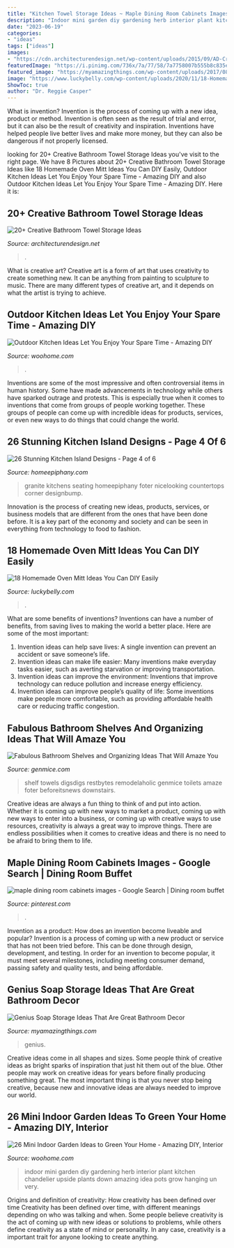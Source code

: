 ```yaml
---
title: "Kitchen Towel Storage Ideas ~ Maple Dining Room Cabinets Images"
description: "Indoor mini garden diy gardening herb interior plant kitchen chandelier upside plants down amazing idea pots grow hanging un very"
date: "2023-06-19"
categories:
- "ideas"
tags: ["ideas"]
images:
- "https://cdn.architecturendesign.net/wp-content/uploads/2015/09/AD-Creative-Bathroom-Towel-Storage-Ideas-10.jpg"
featuredImage: "https://i.pinimg.com/736x/7a/77/58/7a7758007b555b8c835e89e6f293f979--dining-room-cabinets-glass-cabinets.jpg"
featured_image: "https://myamazingthings.com/wp-content/uploads/2017/08/soap-storage-ideas-2.jpg"
image: "https://www.luckybelly.com/wp-content/uploads/2020/11/18-Homemade-Oven-Mitt-Ideas-You-Can-DIY-Easily-768x1152.jpg"
ShowToc: true
author: "Dr. Reggie Casper"
---
```



What is invention?
Invention is the process of coming up with a new idea, product or method. Invention is often seen as the result of trial and error, but it can also be the result of creativity and inspiration. Inventions have helped people live better lives and make more money, but they can also be dangerous if not properly licensed.

	

		
looking for 20+ Creative Bathroom Towel Storage Ideas you've visit to the right page. We have 8 Pictures about 20+ Creative Bathroom Towel Storage Ideas like 18 Homemade Oven Mitt Ideas You Can DIY Easily, Outdoor Kitchen Ideas Let You Enjoy Your Spare Time - Amazing DIY and also Outdoor Kitchen Ideas Let You Enjoy Your Spare Time - Amazing DIY. Here it is:
		
    
## 20+ Creative Bathroom Towel Storage Ideas

<img loading=lazy src="https://cdn.architecturendesign.net/wp-content/uploads/2015/09/AD-Creative-Bathroom-Towel-Storage-Ideas-10.jpg" onerror="this.onerror=null;this.src='https://tse1.mm.bing.net/th?id=OIP.yJiDIBClzSJpCk8MWJUfhwHaJ4&amp;pid=15.1';" alt="20+ Creative Bathroom Towel Storage Ideas">

_Source: architecturendesign.net_

>. 

	

What is creative art?
Creative art is a form of art that uses creativity to create something new. It can be anything from painting to sculpture to music. There are many different types of creative art, and it depends on what the artist is trying to achieve.

    
## Outdoor Kitchen Ideas Let You Enjoy Your Spare Time - Amazing DIY

<img loading=lazy src="https://www.woohome.com/wp-content/uploads/2014/02/outdoor-kitchen-15.jpg" onerror="this.onerror=null;this.src='https://tse3.mm.bing.net/th?id=OIP.aBX0IHzMpmdlZpbli8pgXgHaJ4&amp;pid=15.1';" alt="Outdoor Kitchen Ideas Let You Enjoy Your Spare Time - Amazing DIY">

_Source: woohome.com_

>. 

	

Inventions are some of the most impressive and often controversial items in human history. Some have made advancements in technology while others have sparked outrage and protests. This is especially true when it comes to inventions that come from groups of people working together. These groups of people can come up with incredible ideas for products, services, or even new ways to do things that could change the world.

    
## 26 Stunning Kitchen Island Designs - Page 4 Of 6

<img loading=lazy src="https://homeepiphany.com/wp-content/uploads/2015/04/26-Stunning-Kitchen-Island-Designs-16.jpg" onerror="this.onerror=null;this.src='https://tse2.mm.bing.net/th?id=OIP.hIA35M0Msq3aHDoq7N7MDgHaFj&amp;pid=15.1';" alt="26 Stunning Kitchen Island Designs - Page 4 of 6">

_Source: homeepiphany.com_

>granite kitchens seating homeepiphany foter nicelooking countertops corner designbump. 

	

Innovation is the process of creating new ideas, products, services, or business models that are different from the ones that have been done before. It is a key part of the economy and society and can be seen in everything from technology to food to fashion.

    
## 18 Homemade Oven Mitt Ideas You Can DIY Easily

<img loading=lazy src="https://www.luckybelly.com/wp-content/uploads/2020/11/18-Homemade-Oven-Mitt-Ideas-You-Can-DIY-Easily-768x1152.jpg" onerror="this.onerror=null;this.src='https://tse2.mm.bing.net/th?id=OIP.uJNjY7C2Km_sJmzMOWFWCwHaLH&amp;pid=15.1';" alt="18 Homemade Oven Mitt Ideas You Can DIY Easily">

_Source: luckybelly.com_

>. 

	

What are some benefits of inventions?
Inventions can have a number of benefits, from saving lives to making the world a better place. Here are some of the most important: 
1. Invention ideas can help save lives: A single invention can prevent an accident or save someone’s life. 
2. Invention ideas can make life easier: Many inventions make everyday tasks easier, such as averting starvation or improving transportation. 
3. Invention ideas can improve the environment: Inventions that improve technology can reduce pollution and increase energy efficiency. 
4. Invention ideas can improve people’s quality of life: Some inventions make people more comfortable, such as providing affordable health care or reducing traffic congestion.

    
## Fabulous Bathroom Shelves And Organizing Ideas That Will Amaze You

<img loading=lazy src="https://genmice.com/design-ideas/Fabulous-Bathroom-Shelves-and-Organizing-Ideas-That-Will-Ama/752.jpeg" onerror="this.onerror=null;this.src='https://tse1.mm.bing.net/th?id=OIP.J0aPCPMXBp_vm5Paoyu3lwHaJ3&amp;pid=15.1';" alt="Fabulous Bathroom Shelves and Organizing Ideas That Will Amaze You">

_Source: genmice.com_

>shelf towels digsdigs restbytes remodelaholic genmice toilets amaze foter beforeitsnews downstairs. 

	

Creative ideas are always a fun thing to think of and put into action. Whether it is coming up with new ways to market a product, coming up with new ways to enter into a business, or coming up with creative ways to use resources, creativity is always a great way to improve things. There are endless possibilities when it comes to creative ideas and there is no need to be afraid to bring them to life.

    
## Maple Dining Room Cabinets Images - Google Search | Dining Room Buffet

<img loading=lazy src="https://i.pinimg.com/736x/7a/77/58/7a7758007b555b8c835e89e6f293f979--dining-room-cabinets-glass-cabinets.jpg" onerror="this.onerror=null;this.src='https://tse1.mm.bing.net/th?id=OIP.bBDXdQHUuW2tnq4z_bp1JgHaKJ&amp;pid=15.1';" alt="maple dining room cabinets images - Google Search | Dining room buffet">

_Source: pinterest.com_

>. 

	

Invention as a product: How does an invention become liveable and popular?
Invention is a process of coming up with a new product or service that has not been tried before. This can be done through design, development, and testing. In order for an invention to become popular, it must meet several milestones, including meeting consumer demand, passing safety and quality tests, and being affordable.

    
## Genius Soap Storage Ideas That Are Great Bathroom Decor

<img loading=lazy src="https://myamazingthings.com/wp-content/uploads/2017/08/soap-storage-ideas-2.jpg" onerror="this.onerror=null;this.src='https://tse3.mm.bing.net/th?id=OIP.RDDyhPPz6T8RcvH3QWLNuAHaLG&amp;pid=15.1';" alt="Genius Soap Storage Ideas That Are Great Bathroom Decor">

_Source: myamazingthings.com_

>genius. 

	

Creative ideas come in all shapes and sizes. Some people think of creative ideas as bright sparks of inspiration that just hit them out of the blue. Other people may work on creative ideas for years before finally producing something great. The most important thing is that you never stop being creative, because new and innovative ideas are always needed to improve our world.

    
## 26 Mini Indoor Garden Ideas To Green Your Home - Amazing DIY, Interior

<img loading=lazy src="http://www.woohome.com/wp-content/uploads/2014/03/Mini-Indoor-Gardening-26.jpg" onerror="this.onerror=null;this.src='https://tse1.mm.bing.net/th?id=OIP.w-B-pDD9y9qYrcVnrGWyiQHaTA&amp;pid=15.1';" alt="26 Mini Indoor Garden Ideas to Green Your Home - Amazing DIY, Interior">

_Source: woohome.com_

>indoor mini garden diy gardening herb interior plant kitchen chandelier upside plants down amazing idea pots grow hanging un very. 

	

Origins and definition of creativity: How creativity has been defined over time
Creativity has been defined over time, with different meanings depending on who was talking and when. Some people believe creativity is the act of coming up with new ideas or solutions to problems, while others define creativity as a state of mind or personality. In any case, creativity is a important trait for anyone looking to create anything.

